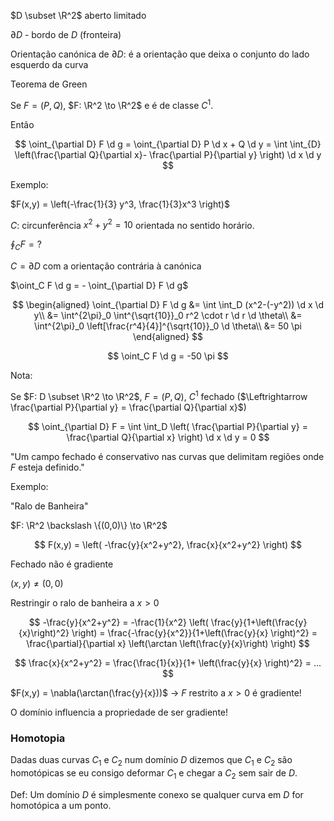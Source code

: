 $D \subset \R^2$ aberto limitado

$\partial D$ - bordo de $D$ (fronteira)

Orientação canónica de $\partial D$: é a orientação que deixa o conjunto do lado esquerdo da curva

Teorema de Green

Se $F = (P, Q)$, $F: \R^2 \to \R^2$ e é de classe $C^1$.

Então

$$
\oint_{\partial D} F \d g = \oint_{\partial D} P \d x + Q \d y = \int \int_{D} \left(\frac{\partial Q}{\partial x}- \frac{\partial P}{\partial y} \right) \d x \d y
$$

Exemplo:

$F(x,y) = \left(-\frac{1}{3} y^3, \frac{1}{3}x^3 \right)$

$C$: circunferência $x^2+y^2=10$ orientada no sentido horário.

$\oint_C F = ?$

$C = \partial D$ com a orientação contrária à canónica

$\oint_C F \d g = - \oint_{\partial D} F \d g$

$$
\begin{aligned}
\oint_{\partial D} F \d g &= \int \int_D (x^2-(-y^2)) \d x \d y\\
&= \int^{2\pi}_0 \int^{\sqrt{10}}_0 r^2 \cdot r \d r \d \theta\\
&= \int^{2\pi}_0 \left[\frac{r^4}{4}]^{\sqrt{10}}_0 \d \theta\\
&= 50 \pi
\end{aligned}
$$

$$
\oint_C F \d g = -50 \pi
$$

Nota:

Se $F: D \subset \R^2 \to \R^2$, $F=(P,Q)$, $C^1$ fechado ($\Leftrightarrow \frac{\partial P}{\partial y} = \frac{\partial Q}{\partial x}$)

$$
\oint_{\partial D} F = \int \int_D \left( \frac{\partial P}{\partial y} = \frac{\partial Q}{\partial x} \right) \d x \d y = 0
$$

"Um campo fechado é conservativo nas curvas que delimitam regiões onde $F$ esteja definido."

Exemplo:

"Ralo de Banheira"

$F: \R^2 \backslash \{(0,0)\} \to \R^2$

$$
F(x,y) = \left( -\frac{y}{x^2+y^2}, \frac{x}{x^2+y^2} \right)
$$

Fechado não é gradiente

$(x,y) \ne (0,0)$

Restringir o ralo de banheira a $x > 0$

$$
-\frac{y}{x^2+y^2} = -\frac{1}{x^2} \left( \frac{y}{1+\left(\frac{y}{x}\right)^2} \right) = \frac{-\frac{y}{x^2}}{1+\left(\frac{y}{x} \right)^2}
= \frac{\partial}{\partial x} \left(\arctan \left(\frac{y}{x}\right) \right)
$$

$$
\frac{x}{x^2+y^2} = \frac{\frac{1}{x}}{1+ \left(\frac{y}{x} \right)^2} = ...
$$

$F(x,y) = \nabla(\arctan(\frac{y}{x}))$ -> $F$ restrito a $x>0$ é gradiente!

O domínio influencia a propriedade de ser gradiente!

### Homotopia

Dadas duas curvas $C_1$ e $C_2$ num domínio $D$ dizemos que $C_1$ e $C_2$ são homotópicas se eu consigo deformar $C_1$ e chegar a $C_2$ sem sair de $D$.

Def: Um domínio $D$ é simplesmente conexo se qualquer curva em $D$ for homotópica a um ponto.
